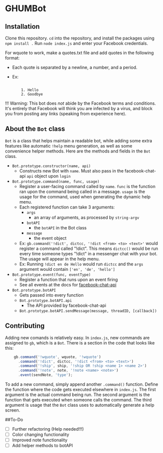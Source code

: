 # GHUMBot 

## Installation

Clone this repository. `cd` into the repository, and install the packages using `npm install .`
Run `node index.js` and enter your Facebook credentials.

For wquote to work, make a quotes.txt file and add quotes in the following format:

- Each quote is separated by a newline, a number, and a period.
- Ex:
    
    ```
    
        1. Hello
        2. Goodbye
    ```
    
!!! Warning: This bot does *not* abide by the Facebook terms and conditions. It's entirely that Facebook will think you are infected by a virus, and block you from posting any links (speaking from experience here).

## About the `Bot` class

`Bot` is a class that helps maintain a readable bot, while adding some extra features like automatic `!help` menu generation, as well as some convenience helper methods. Here are the methods and fields in the `Bot` class.

- `Bot.prototype.constructor(name, api)`
    + Constructs new Bot with `name`. Must also pass in the facebook-chat-api `api` object upon `login`
- `Bot.prototype.command(name, func, usage)`
    + Register a user-facing command called by `name`. `func` is the function ran upon the command being called in a message. `usage` is the usage for the command, used when generating the dynamic help menu.
    + Each registered function can take 3 arguments:
        * `args`
            - an array of arguments, as processed by `string-argv`
        * `botAPI`
            - the `botAPI` in the Bot class
        * `message`
            - the event object
    + Ex: `gb.command('!dict', dictcc, '!dict <from> <to> <text>'` would register a command called "!dict". This means `dictcc()` would be run every time someone types "!dict" in a messenger chat with your bot. The usage will appear in the help menu.
    + Ex: Running `!dict en de Hello` would run `dictcc` and the `args` argument would contain `['en', 'de', 'hello']`
- `Bot.prototype.event(func, eventType)`
    + Register a function that runs upon an event firing
    + See all events at the docs for [facebook-chat-api](https://github.com/Schmavery/facebook-chat-api/blob/master/DOCS.md)
- `Bot.prototype.botAPI`
    + Gets passed into every function
    + `Bot.prototype.botAPI.api`
        * The API provided by facebook-chat-api
    + `Bot.prototype.botAPI.sendMessage(message, threadID, [callback])`

## Contributing

Adding new comands is relatively easy. In `index.js`, new commands are assigned to `gb`, which is a `Bot`. There is a section in the code that looks like this: 
```javascript
    gb.command('!wquote', wquote, '!wquote')
      .command('!dict', dictcc, '!dict <from> <to> <text>')
      .command('!ship', ship, '!ship OR !ship <name 1> <name 2>')
      .command('!note', note, '!note <name> <note>')
      .event(sendNote, 'type');
```

To add a new command, simply append another `.command()` function. Define the function where the code gets executed elsewhere in `index.js`. The first argument is the actual command being run. The second argument is the function that gets executed when someone calls the command. The third argument is usage that the `Bot` class uses to automatically generate a help screen.


##To-Do
- [ ] Further refactoring (Help needed!!!)
- [ ] Color changing functionality
- [ ] Improved note functionality
- [ ] Add helper methods to botAPI